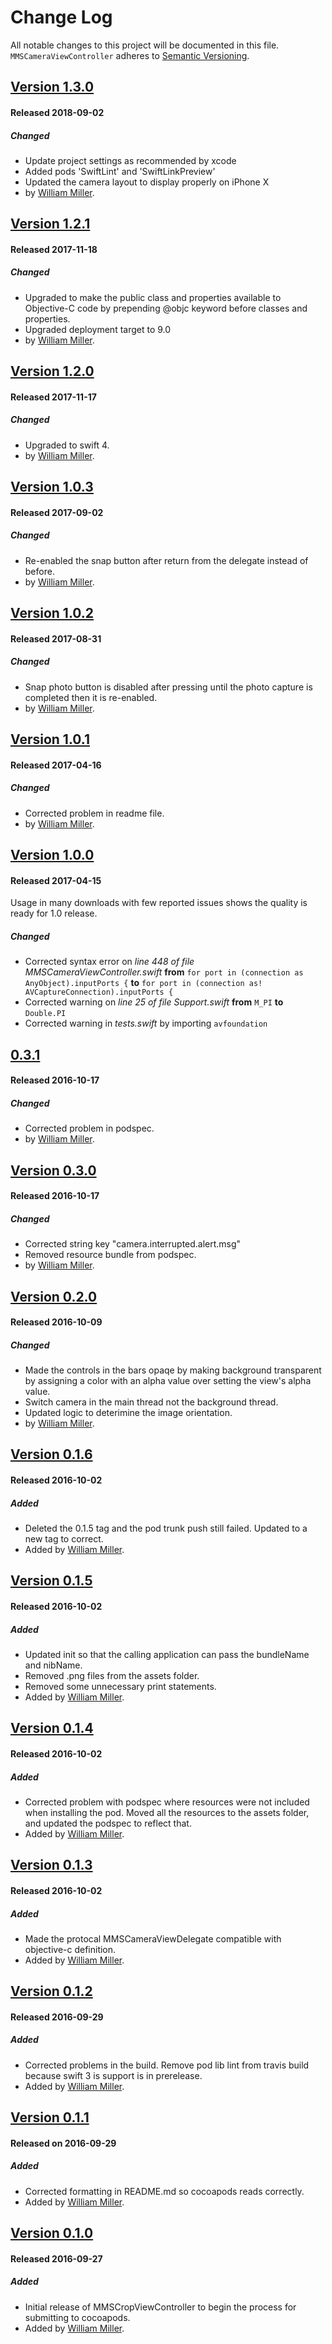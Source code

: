 # Change Log
All notable changes to this project will be documented in this file.
`MMSCameraViewController` adheres to [Semantic Versioning](http://semver.org/).

## [Version 1.3.0](https://github.com/miller-ms/MMSCameraViewController/releases/tag/1.3.0)
#### Released 2018-09-02

##### Changed
-  Update project settings as recommended by xcode
-  Added pods 'SwiftLint' and 'SwiftLinkPreview'
- Updated the camera layout to display properly on iPhone X
- by [William Miller](https://github.com/miller-ms).

## [Version 1.2.1](https://github.com/miller-ms/MMSCameraViewController/releases/tag/1.2.1)
#### Released 2017-11-18

##### Changed
- Upgraded to make the public class and properties available to Objective-C code by prepending @objc keyword before classes and properties.
- Upgraded deployment target to 9.0
- by [William Miller](https://github.com/miller-ms).

## [Version 1.2.0](https://github.com/miller-ms/MMSCameraViewController/releases/tag/1.2.0)
#### Released 2017-11-17

##### Changed
- Upgraded to swift 4.
- by [William Miller](https://github.com/miller-ms).


## [Version 1.0.3](https://github.com/miller-ms/MMSCameraViewController/releases/tag/1.0.3)
#### Released 2017-09-02

##### Changed
- Re-enabled the snap button after return from the delegate instead of before. 
- by [William Miller](https://github.com/miller-ms).

## [Version 1.0.2](https://github.com/miller-ms/MMSCameraViewController/releases/tag/1.0.2)
#### Released 2017-08-31

##### Changed
- Snap photo button is disabled after pressing until the photo capture is completed then it is re-enabled. 
- by [William Miller](https://github.com/miller-ms).

## [Version 1.0.1](https://github.com/miller-ms/MMSCameraViewController/releases/tag/1.0.1)
#### Released 2017-04-16
##### Changed
- Corrected problem in readme file.  
- by [William Miller](https://github.com/miller-ms).

## [Version 1.0.0](https://github.com/miller-ms/MMSCameraViewController/releases/tag/1.0.0)
#### Released 2017-04-15
Usage in many downloads with few reported issues shows the quality is ready for 1.0 release. 

##### Changed
- Corrected syntax error on *line 448 of file MMSCameraViewController.swift* **from** `for port in (connection as AnyObject).inputPorts {` **to** `for port in (connection as! AVCaptureConnection).inputPorts {`
- Corrected warning on *line 25 of file Support.swift* **from** `M_PI` **to** `Double.PI`
- Corrected warning in *tests.swift* by importing `avfoundation`

## [0.3.1](https://github.com/miller-ms/MMSCameraViewController/releases/tag/0.3.1)
####  Released 2016-10-17
##### Changed
- Corrected problem in podspec.
- by [William Miller](https://github.com/miller-ms).

## [Version 0.3.0](https://github.com/miller-ms/MMSCameraViewController/releases/tag/0.3.0)
#### Released 2016-10-17
##### Changed
- Corrected string key "camera.interrupted.alert.msg"
- Removed resource bundle from podspec.
- by [William Miller](https://github.com/miller-ms).

## [Version 0.2.0](https://github.com/miller-ms/MMSCameraViewController/releases/tag/0.2.0) 
#### Released 2016-10-09
##### Changed
- Made the controls in the bars opaqe by making background transparent by assigning a color with an alpha value over setting the view's alpha value.
- Switch camera in the main thread not the background thread.
- Updated logic to deterimine the image orientation.
- by [William Miller](https://github.com/miller-ms).

## [Version 0.1.6](https://github.com/miller-ms/MMSCameraViewController/releases/tag/0.1.6)
#### Released 2016-10-02
##### Added
- Deleted the 0.1.5 tag and the pod trunk push still failed. Updated to a new tag to correct.
- Added by [William Miller](https://github.com/miller-ms).

## [Version 0.1.5](https://github.com/miller-ms/MMSCameraViewController/releases/tag/0.1.5)
#### Released 2016-10-02
##### Added
- Updated init so that the calling application can pass the bundleName and nibName.
- Removed .png files from the assets folder.
- Removed some unnecessary print statements.
- Added by [William Miller](https://github.com/miller-ms).

## [Version 0.1.4](https://github.com/miller-ms/MMSCameraViewController/releases/tag/0.1.4)
#### Released 2016-10-02
##### Added
- Corrected problem with podspec where resources were not included when installing the pod.  Moved all the resources to the assets folder, and updated the podspec to reflect that.
- Added by [William Miller](https://github.com/miller-ms).

## [Version 0.1.3](https://github.com/miller-ms/MMSCameraViewController/releases/tag/0.1.3)
#### Released 2016-10-02
##### Added
- Made the protocal MMSCameraViewDelegate compatible with objective-c definition.
- Added by [William Miller](https://github.com/miller-ms).

## [Version 0.1.2 ](https://github.com/miller-ms/MMSCameraViewController/releases/tag/0.1.2)
#### Released 2016-09-29
##### Added
- Corrected problems in the build.  Remove pod lib lint from travis build because swift 3 is support is in prerelease.
- Added by [William Miller](https://github.com/miller-ms).

## [Version 0.1.1](https://github.com/miller-ms/MMSCameraViewController/releases/tag/0.1.1)
#### Released on 2016-09-29
##### Added
- Corrected formatting in README.md so cocoapods reads correctly.
- Added by [William Miller](https://github.com/miller-ms).

## [Version 0.1.0](https://github.com/miller-ms/MMSCameraViewController/releases/tag/0.1.0)
#### Released 2016-09-27
##### Added
- Initial release of MMSCropViewController to begin the process for submitting to cocoapods.
- Added by [William Miller](https://github.com/miller-ms).
